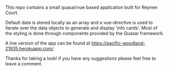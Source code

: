 This repo contains a small quasar/vue based application built for Reynen Court.

Default data is stored locally as an array and a vue-directive is used to iterate over the data objects to generate
and display 'info cards'. Most of the styling is done through components provided by the Quasar framework.

A live version of the app can be found at https://pacific-woodland-21935.herokuapp.com/

Thanks for taking a look! if you have any suggestions please feel free to leave a comment.


